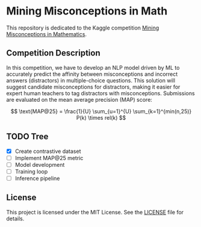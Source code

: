 # Mining Misconceptions in Math

This repository is dedicated to the Kaggle competition [Mining Misconceptions in Mathematics](https://www.kaggle.com/competitions/eedi-mining-misconceptions-in-mathematics).

## Competition Description

In this competition, we have to develop an NLP model driven by ML to accurately predict the affinity between misconceptions and incorrect answers (distractors) in multiple-choice questions. This solution will suggest candidate misconceptions for distractors, making it easier for expert human teachers to tag distractors with misconceptions. Submissions are evaluated on the mean average precision (MAP) score:

$$ \text{MAP@25} = \frac{1}{U} \sum_{u=1}^{U} \sum_{k=1}^{min(n,25)} P(k) \times rel(k) $$


## TODO Tree

- [X] Create contrastive dataset
- [ ] Implement MAP@25 metric
- [ ] Model development
- [ ] Training loop
- [ ] Inference pipeline

## License

This project is licensed under the MIT License. See the [LICENSE](LICENSE) file for details.
